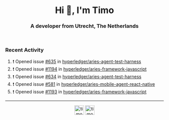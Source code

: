 <h1 align="center">Hi 👋, I'm Timo</h1>
<h3 align="center">A developer from Utrecht, The Netherlands</h3>
<br/>
<!-- https://github.com/rahuldkjain/github-profile-readme-generator --!>

<!--  <p align="left"><img src="https://github-readme-stats.vercel.app/api?username=timoglastra&show_icons=true&count_private=true&" alt="timoglastra" /></p> --!>

<!--
Github language stats
<p align="left"><img src="https://github-readme-stats.vercel.app/api/top-langs/?username=timoglastra&layout=compact" alt="timoglastra" /><p>
-->

<!-- Codestats language stats -->
<!-- <p align="left"><img src="https://codestats-readme.vercel.app/api/top-langs/?username=timoglastra&layout=compact&language_count=12" alt="timoglastra" /><p>    --!>
  
<h3>Recent Activity</h3>

<!--START_SECTION:activity-->
1. ❗️ Opened issue [#635](https://github.com/hyperledger/aries-agent-test-harness/issues/635) in [hyperledger/aries-agent-test-harness](https://github.com/hyperledger/aries-agent-test-harness)
2. ❗️ Opened issue [#1194](https://github.com/hyperledger/aries-framework-javascript/issues/1194) in [hyperledger/aries-framework-javascript](https://github.com/hyperledger/aries-framework-javascript)
3. ❗️ Opened issue [#634](https://github.com/hyperledger/aries-agent-test-harness/issues/634) in [hyperledger/aries-agent-test-harness](https://github.com/hyperledger/aries-agent-test-harness)
4. ❗️ Opened issue [#581](https://github.com/hyperledger/aries-mobile-agent-react-native/issues/581) in [hyperledger/aries-mobile-agent-react-native](https://github.com/hyperledger/aries-mobile-agent-react-native)
5. ❗️ Opened issue [#1193](https://github.com/hyperledger/aries-framework-javascript/issues/1193) in [hyperledger/aries-framework-javascript](https://github.com/hyperledger/aries-framework-javascript)
<!--END_SECTION:activity-->

---

<p align="center">
<a href="https://twitter.com/timoglastra" target="blank"><img align="center" src="https://cdn.jsdelivr.net/npm/simple-icons@3.0.1/icons/twitter.svg" alt="timoglastra" height="30" width="30" /></a>
<a href="https://linkedin.com/in/timoglastra" target="blank"><img align="center" src="https://cdn.jsdelivr.net/npm/simple-icons@3.0.1/icons/linkedin.svg" alt="timoglastra" height="30" width="30" /></a>
</p>



